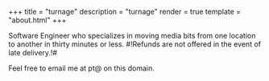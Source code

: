 +++
title = "turnage"
description = "turnage"
render = true
template = "about.html"
+++


Software Engineer who specializes in moving media bits from one location to another in
thirty minutes or less. #!Refunds are not offered in the event of late
delivery.!#
 

Feel free to email me at pt@ on this domain.
